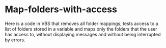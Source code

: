 # Map-folders-with-access
Here is a code in VBS that removes all folder mappings, tests access to a list of folders stored in a variable and maps only the folders that the user has access to, without displaying messages and without being interrupted by errors.
